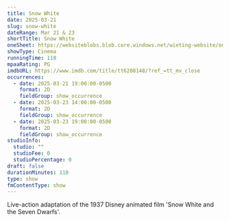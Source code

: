 ```yaml
---
title: Snow White
date: 2025-03-21
slug: snow-white
dateRange: Mar 21 & 23
shortTitle: Snow White
oneSheet: https://websiteblobs.blob.core.windows.net/wieting-website/one-sheet/snow-white-2025.png
showType: Cinema
runningTime: 110
mpaaRating: PG
imdbURL: https://www.imdb.com/title/tt6208148/?ref_=tt_mv_close
occurrences:
  - date: 2025-03-21 19:00:00-0500
    format: 2D
    fieldGroup: show_occurrence
  - date: 2025-03-23 14:00:00-0500
    format: 2D
    fieldGroup: show_occurrence
  - date: 2025-03-23 19:00:00-0500
    format: 2D
    fieldGroup: show_occurrence
studioInfo:
  studio: ""
  studioFee: 0
  studioPercentage: 0
draft: false
durationMinutes: 110
type: show
fmContentType: show
---
```

Live-action adaptation of the 1937 Disney animated film 'Snow White and the Seven Dwarfs'.